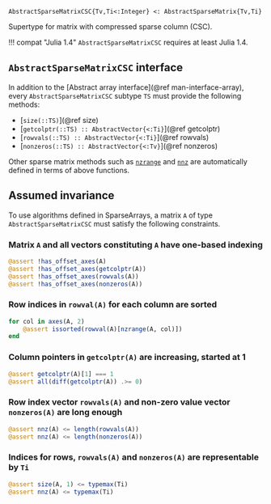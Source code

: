     AbstractSparseMatrixCSC{Tv,Ti<:Integer} <: AbstractSparseMatrix{Tv,Ti}

Supertype for matrix with compressed sparse column (CSC).

!!! compat "Julia 1.4"
    `AbstractSparseMatrixCSC` requires at least Julia 1.4.

## `AbstractSparseMatrixCSC` interface

In addition to the [Abstract array interface](@ref man-interface-array), every
`AbstractSparseMatrixCSC` subtype `TS` must provide the following methods:

* [`size(::TS)`](@ref size)
* [`getcolptr(::TS) :: AbstractVector{<:Ti}`](@ref getcolptr)
* [`rowvals(::TS) :: AbstractVector{<:Ti}`](@ref rowvals)
* [`nonzeros(::TS) :: AbstractVector{<:Tv}`](@ref nonzeros)

Other sparse matrix methods such as [`nzrange`](@ref) and [`nnz`](@ref) are automatically
defined in terms of above functions.

## Assumed invariance

To use algorithms defined in SparseArrays, a matrix `A` of type `AbstractSparseMatrixCSC`
must satisfy the following constraints.

### Matrix `A` and all vectors constituting `A` have one-based indexing

```julia
@assert !has_offset_axes(A)
@assert !has_offset_axes(getcolptr(A))
@assert !has_offset_axes(rowvals(A))
@assert !has_offset_axes(nonzeros(A))
```

### Row indices in `rowval(A)` for each column are sorted

```julia
for col in axes(A, 2)
    @assert issorted(rowval(A)[nzrange(A, col)])
end
```

### Column pointers in `getcolptr(A)` are increasing, started at 1

```julia
@assert getcolptr(A)[1] === 1
@assert all(diff(getcolptr(A)) .>= 0)
```

### Row index vector `rowvals(A)` and non-zero value vector `nonzeros(A)` are long enough

```julia
@assert nnz(A) <= length(rowvals(A))
@assert nnz(A) <= length(nonzeros(A))
```

### Indices for rows, `rowvals(A)` and `nonzeros(A)` are representable by `Ti`

```julia
@assert size(A, 1) <= typemax(Ti)
@assert nnz(A) <= typemax(Ti)
```
